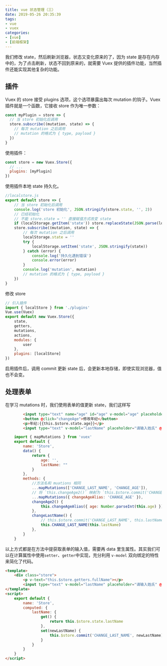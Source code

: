 ```yaml
---
title: vue 状态管理（三）
date: 2019-05-26 20:35:39
tags:
- vue
- vuex
categories:
- [vue]
- [前端框架]
---
```


我们修改 state，然后刷新浏览器，状态又变化原来的了，因为 state 是存在内存中的，为了点击刷新，状态不回到原来的，就需要 Vuex 提供的插件功能，当然插件还能实现其他复杂的功能。

<!-- more -->

## 插件

Vuex 的 store 接受 plugins 选项，这个选项暴露出每次 mutation 的钩子。Vuex 插件就是一个函数，它接收 store 作为唯一参数：

```js
const myPlugin = store => {
  // 当 store 初始化后调用
  store.subscribe((mutation, state) => {
    // 每次 mutation 之后调用
    // mutation 的格式为 { type, payload }
  })
}
```

使用插件：

```js
const store = new Vuex.Store({
  // ...
  plugins: [myPlugin]
})
```

使用插件本地 state 持久化。

```js
//localstore.js
export default store => {
	// 当 store 初始化后调用
	console.log('store 初始化', JSON.stringify(store.state, '', 2))
	// 已经初始化
	// 不能 store.state = '' 直接赋值方式改变 state
	if (localStorage.getItem('state')) store.replaceState(JSON.parse(localStorage.state))
	store.subscribe((mutation, state) => {
		// 每次 mutation 之后调用
		localStorage.state = ''
		try {
			localStorage.setItem('state', JSON.stringify(state))
		} catch (error) {
			console.log('持久化遇到错误')
			console.error(error)
		}
		console.log('mutation', mutation)
		// mutation 的格式为 { type, payload }
	})
}
```

修改 store

```js
// 引入插件
import { localStore } from './plugins'
Vue.use(Vuex)
export default new Vuex.Store({
	state,
	getters,
	mutations,
	actions,
	modules: {
		user
	},
	plugins: [localStore]
})
```

启用插件后，调用 commit 更新 state 后，会更新本地存储，即使实现浏览器，值也不会变。

## 处理表单

在学习 mutations 时，我们使用表单的值更新 state，我们这样写

```html
		<input type="text" name="age" id="age" v-model="age" placeholder="请输入年纪" />
		<button @click="changeAge">修改年纪</button>
		<p>年纪:{{this.$store.state.age}}</p>
		<input type="text" v-model="lastName" placeholder="请输入姓氏" @input="changeLastName" />
```

```js
	import { mapMutations } from 'vuex'
	export default {
		name: 'Store',
		data() {
			return {
				age: '',
				lastName: ""
			}
		},
		methods: {
			//方法名和 muations 相同
			...mapMutations(['CHANGE_LAST_NAME', 'CHANGE_AGE']),
			// 将 `this.changeAge2()` 映射为 `this.$store.commit('CHANGE_AGE')`
			...mapMutations({ changeAgeAlias: 'CHANGE_AGE' }),
			changeAge2() {
				this.changeAgeAlias({ age: Number.parseInt(this.age) })
			},
			changeLastName() {
				// this.$store.commit('CHANGE_LAST_NAME', this.lastName)
				this.CHANGE_LAST_NAME(this.lastName)
			},
		}
	}
```

以上方式都是在方法中提获取表单的输入值，需要再 data 里生属性。其实我们可以在计算属性中使用`setter`、`getter`中实现，充分利用 `v-model` 双向绑定的特性来简化了代码。

```html
<template>
	<div class="store">
		<p v-text="this.$store.getters.fullName"></p>
		<input type="text" v-model="lastName" placeholder="请输入姓氏" @input="changeLastName" />
</template>
<script>
	export default {
		name: 'Store',
		computed: {
			lastName: {
				get() {
					return this.$store.state.lastName
				},
				set(newLastName) {
					this.$store.commit('CHANGE_LAST_NAME', newLastName)
				}
			}
		}
	}
</script>
```
